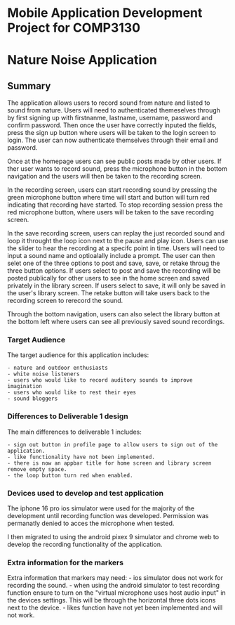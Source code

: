 # Mobile Application Development Project for COMP3130

# Nature Noise Application

## Summary

The application allows users to record sound from nature and listed to sound from nature. Users will need to authenticated themeselves through by first signing up with firstnanme, lastname, username, password and confirm password. Then once the user have 
correctly inputed the fields, press the sign up button where users will be taken to the login screen to login. The user can now authenticate themselves through their email and password. 

Once at the homepage users can see public posts made by other users. If ther user wants to record sound, press the microphone button in the bottom navigation and the users will then be taken to the recording screen. 

In the recording screen, users can start recording sound by pressing the green microphone button where time will start and button will turn red indicating that recording have started. To stop recording session press the red microphone button, where users will be taken to the save recording screen. 

In the save recording screen, users can replay the just recorded sound and loop it throught the loop icon next to the pause and play icon. Users can use the slider to hear the recording at a specifc point in time. Users will need to input a sound name and optioalally include a prompt. The user can then selet one of the three options to post and save, save, or retake throug the three button options. If users select to post and save the recording will be posted publically for other users to see in the home screen and saved privately in the library screen. If users select to save, it will only be saved in the user's library screen. The retake button will take users back to the recording screen to rerecord the sound. 

Through the bottom navigation, users can also select the library button at the bottom left where users can see all previously saved sound recordings.

### Target Audience

The target audience for this application includes:

    - nature and outdoor enthusiasts
    - white noise listeners
    - users who would like to record auditory sounds to improve imagination 
    - users who would like to rest their eyes
    - sound bloggers

### Differences to Deliverable 1 design

The main differences to deliverable 1 includes:

    - sign out button in profile page to allow users to sign out of the application.
    - like functionality have not been implemented.
    - there is now an appbar title for home screen and library screen remove empty space.
    - the loop button turn red when enabled.

### Devices used to develop and test application

The iphone 16 pro ios simulator were used for the majority of the development until recording function was developed. Permission
was permanatly denied to acces the microphone when tested. 

I then migrated to using the android pixex 9 simulator and chrome web to develop the recording functionality of the application.

### Extra information for the markers 

Extra information that markers may need:
    - ios simulator does not work for recording the sound.
    - when using the android simulator to test recording function ensure to turn on the "virtual microphone uses host audio input" in the devices settings. This will be through the horizontal three dots icons next to the device.
    - likes function have not yet been implemented and will not work.

